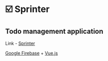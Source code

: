 # ☑️ Sprinter

## Todo management application

Link - [Sprinter](https://sprinter-web.web.app)

[Google Firebase](https://firebase.google.com) + [Vue.js](https://vuejs.org)
